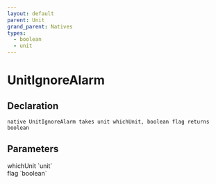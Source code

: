 ```yaml
---
layout: default
parent: Unit
grand_parent: Natives
types:
  - boolean
  - unit
---
```


# UnitIgnoreAlarm

## Declaration

```
native UnitIgnoreAlarm takes unit whichUnit, boolean flag returns boolean
```

## Parameters
<dl>
  <dt>whichUnit `unit`</dt>
  <dd></dd>

  <dt>flag `boolean`</dt>
  <dd></dd>
</dl>